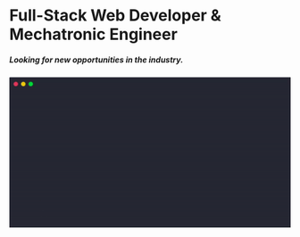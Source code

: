 <h1> Full-Stack Web Developer &amp; Mechatronic Engineer </h1>
<h5> Looking for new opportunities in the industry. </h5>
<div align="center"><img src="https://github.com/Salvador-ON/Salvador-ON/blob/master/SalvadorON.gif" alt="About Me"></div>
